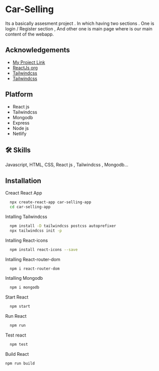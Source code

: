 # Car-Selling
Its a basically assesment project . In which having two sections  .
One is login / Register section , And other one is main page where is our main content of the webapp.

## Acknowledgements
 - [My Project Link](https://singular-nougat-1d7bfb.netlify.app)
 - [ReactJs org](https://reactjs.org/)
 - [Tailwindcss](https://tailwindcss.com/)
 - [Tailwindcss](https://tailwindcss.com/)

## Platform
- React js
- Tailwindcss
- Mongodb
- Express
- Node js
- Netlify

## 🛠 Skills
Javascript, HTML, CSS, React js , Tailwindcss , Mongodb...


## Installation

Creact React App

```bash
  npx create-react-app car-selling-app
  cd car-selling-app
```
Intalling Tailwindcss
```bash
  npm install -D tailwindcss postcss autoprefixer
  npx tailwindcss init -p
```
Intalling React-icons
```bash
  npm install react-icons --save
```

Intalling React-router-dom
```bash
  npm i react-router-dom
```
Intalling Mongodb
```bash
  npm i mongodb
```
Start React
```bash
  npm start
```
Run React
```bash
  npm run
```
Test react
```bash
  npm test
```
Build React
```bash
npm run build
```
